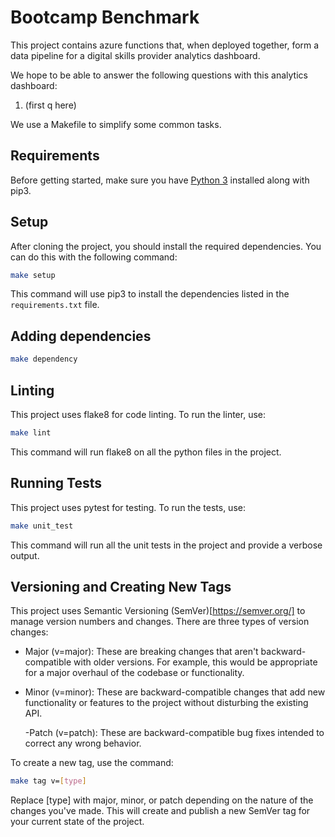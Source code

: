 # Bootcamp Benchmark

This project contains azure functions that, when deployed together, form a data pipeline for a digital skills provider analytics dashboard.

We hope to be able to answer the following questions with this analytics dashboard:

1. (first q here)

We use a Makefile to simplify some common tasks.

## Requirements

Before getting started, make sure you have [Python 3](https://www.python.org/downloads/) installed along with pip3.

## Setup

After cloning the project, you should install the required dependencies. You can do this with the following command:

```bash
make setup
```

This command will use pip3 to install the dependencies listed in the `requirements.txt` file.

## Adding dependencies

```bash
make dependency
```

## Linting

This project uses flake8 for code linting. To run the linter, use:

```bash
make lint
```

This command will run flake8 on all the python files in the project.

## Running Tests

This project uses pytest for testing. To run the tests, use:

```bash
make unit_test
```

This command will run all the unit tests in the project and provide a verbose output.

## Versioning and Creating New Tags

This project uses Semantic Versioning (SemVer)[https://semver.org/] to manage version numbers and changes. There are three types of version changes:

- Major (v=major): These are breaking changes that aren't backward-compatible with older versions. For example, this would be appropriate for a major overhaul of the codebase or functionality.

- Minor (v=minor): These are backward-compatible changes that add new functionality or features to the project without disturbing the existing API.

  -Patch (v=patch): These are backward-compatible bug fixes intended to correct any wrong behavior.

To create a new tag, use the command:

```bash
make tag v=[type]
```

Replace [type] with major, minor, or patch depending on the nature of the changes you've made. This will create and publish a new SemVer tag for your current state of the project.
